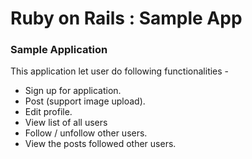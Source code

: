 Ruby on Rails : Sample App
==========================
### Sample Application
This application let user do following functionalities - 
* Sign up for application.
* Post (support image upload).
* Edit profile.
* View list of all users
* Follow / unfollow other users.
* View the posts followed other users.